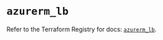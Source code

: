 # `azurerm_lb`

Refer to the Terraform Registry for docs: [`azurerm_lb`](https://registry.terraform.io/providers/hashicorp/azurerm/3.97.1/docs/resources/lb).
